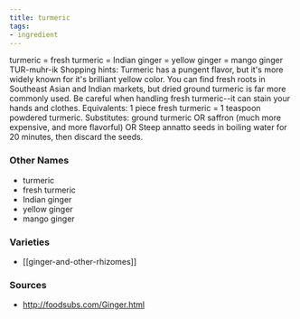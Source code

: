 ```yaml
---
title: turmeric
tags:
- ingredient
---
```

turmeric = fresh turmeric = Indian ginger = yellow ginger = mango ginger TUR-muhr-ik Shopping hints: Turmeric has a pungent flavor, but it's more widely known for it's brilliant yellow color. You can find fresh roots in Southeast Asian and Indian markets, but dried ground turmeric is far more commonly used. Be careful when handling fresh turmeric--it can stain your hands and clothes. Equivalents: 1 piece fresh turmeric = 1 teaspoon powdered turmeric. Substitutes: ground turmeric OR saffron (much more expensive, and more flavorful) OR Steep annatto seeds in boiling water for 20 minutes, then discard the seeds.

### Other Names

* turmeric
* fresh turmeric
* Indian ginger
* yellow ginger
* mango ginger

### Varieties

* [[ginger-and-other-rhizomes]]

### Sources
* http://foodsubs.com/Ginger.html
